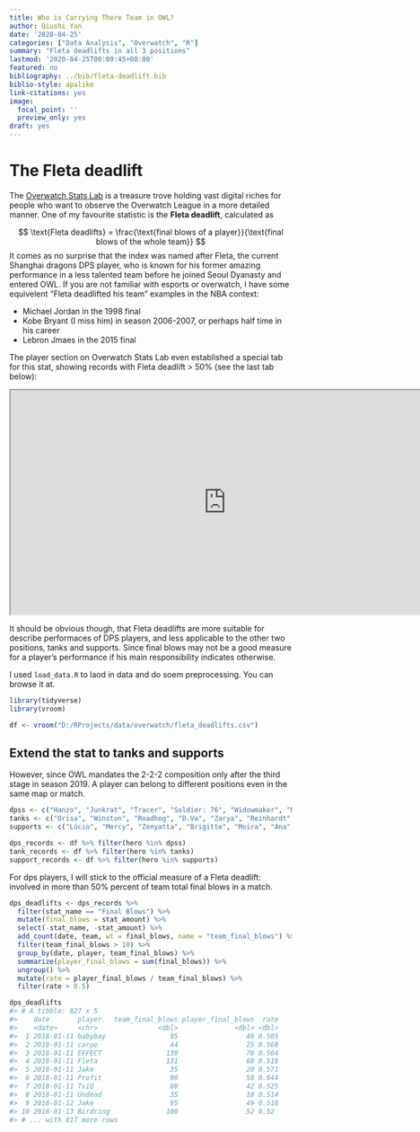 ```yaml
---
title: Who is Carrying There Team in OWL?
author: Qiushi Yan
date: '2020-04-25'
categories: ["Data Analysis", "Overwatch", "R"]
summary: "Fleta deadlifts in all 3 positions"
lastmod: '2020-04-25T00:09:45+08:00'
featured: no
bibliography: ../bib/fleta-deadlift.bib
biblio-style: apalike
link-citations: yes
image:
  focal_point: ''
  preview_only: yes
draft: yes
---
```


# The Fleta deadlift

The [Overwatch Stats Lab](https://overwatchleague.com/en-us/statslab) is a treasure trove holding vast digital riches for people who want to observe the Overwatch League in a more detailed manner. One of my favourite statistic is the **Fleta deadlift**, calculated as

$$
\text{Fleta deadlifts} = \frac{\text{final blows of a player}}{\text{final blows of the whole team}}
$$
It comes as no surprise that the index was named after Fleta, the current Shanghai dragons DPS player, who is known for his former amazing performance in a less talented team before he joined Seoul Dyanasty and entered OWL. If you are not familiar with esports or overwatch, I have some equivelent “Fleta deadlifted his team” examples in the NBA context:

-   Michael Jordan in the 1998 final  
-   Kobe Bryant (I miss him) in season 2006-2007, or perhaps half time in his career  
-   Lebron Jmaes in the 2015 final

The player section on Overwatch Stats Lab even established a special tab for this stat, showing records with Fleta deadlift &gt; 50% (see the last tab below):  
<iframe src="https://overwatchleague.com/en-us/statslab-players" width="768" height="400px" data-external="1"></iframe>

It should be obvious though, that Fleta deadlifts are more suitable for describe performaces of DPS players, and less applicable to the other two positions, tanks and supports. Since final blows may not be a good measure for a player’s performance if his main responsibility indicates otherwise.

I used `load_data.R` to laod in data and do soem preprocessing. You can browse it at.

``` r
library(tidyverse)
library(vroom)

df <- vroom("D:/RProjects/data/overwatch/fleta_deadlifts.csv")
```

## Extend the stat to tanks and supports

However, since OWL mandates the 2-2-2 composition only after the third stage in season 2019. A player can belong to different positions even in the same map or match.

``` r
dpss <- c("Hanzo", "Junkrat", "Tracer", "Soldier: 76", "Widowmaker", "McCree", "Pharah", "Genji", "Sombra", "Reaper", "Doomfist", "Bastion", "Mei", "Torbjörn", "Symmetra", "Ashe")
tanks <- c("Orisa", "Winston", "Roadhog", "D.Va", "Zarya", "Reinhardt", "Wrecking Ball")
supports <- c("Lúcio", "Mercy", "Zenyatta", "Brigitte", "Moira", "Ana", "Sigma", "Baptiste")

dps_records <- df %>% filter(hero %in% dpss)
tank_records <- df %>% filter(hero %in% tanks)
support_records <- df %>% filter(hero %in% supports)
```

For dps players, I will stick to the official measure of a Fleta deadlift: involved in more than 50% percent of team total final blows in a match.

``` r
dps_deadlifts <- dps_records %>% 
  filter(stat_name == "Final Blows") %>% 
  mutate(final_blows = stat_amount) %>% 
  select(-stat_name, -stat_amount) %>%
  add_count(date, team, wt = final_blows, name = "team_final_blows") %>%
  filter(team_final_blows > 10) %>% 
  group_by(date, player, team_final_blows) %>%
  summarize(player_final_blows = sum(final_blows)) %>%
  ungroup() %>%
  mutate(rate = player_final_blows / team_final_blows) %>%
  filter(rate > 0.5) 

dps_deadlifts
#> # A tibble: 827 x 5
#>    date       player   team_final_blows player_final_blows  rate
#>    <date>     <chr>               <dbl>              <dbl> <dbl>
#>  1 2018-01-11 babybay                95                 48 0.505
#>  2 2018-01-11 carpe                  44                 25 0.568
#>  3 2018-01-11 EFFECT                139                 70 0.504
#>  4 2018-01-11 Fleta                 131                 68 0.519
#>  5 2018-01-11 Jake                   35                 20 0.571
#>  6 2018-01-11 Profit                 90                 58 0.644
#>  7 2018-01-11 TviQ                   80                 42 0.525
#>  8 2018-01-11 Undead                 35                 18 0.514
#>  9 2018-01-12 Jake                   95                 49 0.516
#> 10 2018-01-13 Birdring              100                 52 0.52 
#> # ... with 817 more rows
```
